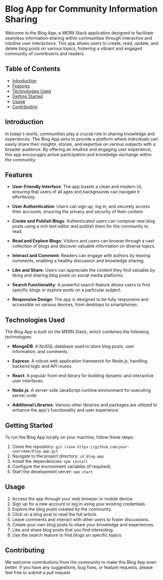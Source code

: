 # Blog App for Community Information Sharing

Welcome to the Blog App, a MERN Stack application designed to facilitate seamless information sharing within communities through interactive and intuitive user interactions. This app allows users to create, read, update, and delete blog posts on various topics, fostering a vibrant and engaged community of contributors and readers.

## Table of Contents

- [Introduction](#introduction)
- [Features](#features)
- [Technologies Used](#technologies-used)
- [Getting Started](#getting-started)
- [Usage](#usage)
- [Contributing](#contributing)


## Introduction

In today's world, communities play a crucial role in sharing knowledge and experiences. The Blog App aims to provide a platform where individuals can easily share their insights, stories, and expertise on various subjects with a broader audience. By offering an intuitive and engaging user experience, this app encourages active participation and knowledge exchange within the community.

## Features

- **User-Friendly Interface**: The app boasts a clean and modern UI, ensuring that users of all ages and backgrounds can navigate it effortlessly.

- **User Authentication**: Users can sign up, log in, and securely access their accounts, ensuring the privacy and security of their content.

- **Create and Publish Blogs**: Authenticated users can compose new blog posts using a rich text editor and publish them for the community to read.

- **Read and Explore Blogs**: Visitors and users can browse through a vast collection of blogs and discover valuable information on diverse topics.

- **Interact and Comment**: Readers can engage with authors by leaving comments, enabling a healthy discussion and knowledge sharing.

- **Like and Share**: Users can appreciate the content they find valuable by liking and sharing blog posts on social media platforms.

- **Search Functionality**: A powerful search feature allows users to find specific blogs or explore posts on a particular subject.

- **Responsive Design**: The app is designed to be fully responsive and accessible on various devices, from desktops to smartphones.

## Technologies Used

The Blog App is built on the MERN Stack, which combines the following technologies:

- **MongoDB**: A NoSQL database used to store blog posts, user information, and comments.

- **Express**: A robust web application framework for Node.js, handling backend logic and API routes.

- **React**: A popular front-end library for building dynamic and interactive user interfaces.

- **Node.js**: A server-side JavaScript runtime environment for executing server code.

- **Additional Libraries**: Various other libraries and packages are utilized to enhance the app's functionality and user experience.

## Getting Started

To run the Blog App locally on your machine, follow these steps:

1. Clone the repository: `git clone https://github.com/your-username/blog-app.git`
2. Navigate to the project directory: `cd blog-app`
3. Install the dependencies: `npm install`
4. Configure the environment variables (if required).
5. Start the development server: `npm start`

## Usage

1. Access the app through your web browser or mobile device.
2. Sign up for a new account or log in using your existing credentials.
3. Explore the blog posts created by the community.
4. Click on a blog post to read the full article.
5. Leave comments and interact with other users to foster discussions.
6. Create your own blog posts to share your knowledge and experiences.
7. Like and share blog posts that you find interesting.
8. Use the search feature to find blogs on specific topics.

## Contributing

We welcome contributions from the community to make this Blog App even better. If you have any suggestions, bug fixes, or feature requests, please feel free to submit a pull request. 
